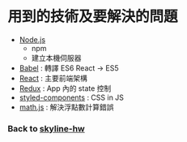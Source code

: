 # 用到的技術及要解決的問題

- [Node.js](https://nodejs.org/en/)
  - npm
  - 建立本機伺服器
- [Babel](https://babeljs.io) : 轉譯 ES6 React -> ES5
- [React](https://zh-hant.reactjs.org) : 主要前端架構
- [Redux](https://redux.js.org) : App 內的 state 控制
- [styled-components](https://styled-components.com) : CSS in JS
- [math.js](https://mathjs.org) : 解決浮點數計算錯誤

### Back to [skyline-hw](https://github.com/lp250isme/skyline-hw)
